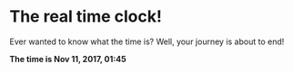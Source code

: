 # The real time clock!

Ever wanted to know what the time is? Well, your journey is about to end!

**The time is Nov 11, 2017, 01:45**